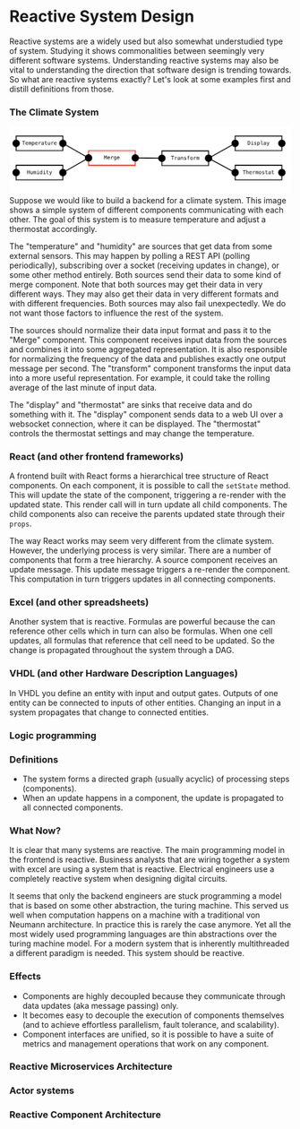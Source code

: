 # Reactive System Design
Reactive systems are a widely used but also somewhat understudied type of system.
Studying it shows commonalities between seemingly very different software systems.
Understanding reactive systems may also be vital to understanding the direction that software design is trending towards.
So what are reactive systems exactly? Let's look at some examples first and distill definitions from those.

### The Climate System
![](../images/climate-system.png)
Suppose we would like to build a backend for a climate system.
This image shows a simple system of different components communicating with each other.
The goal of this system is to measure temperature and adjust a thermostat accordingly.

The "temperature" and "humidity" are sources that get data from some external sensors. This may happen by polling a REST API (polling periodically), subscribing over a socket (receiving updates in change), or some other method entirely.
Both sources send their data to some kind of merge component. Note that both sources may get their data in very different ways.
They may also get their data in very different formats and with different frequencies. Both sources may also fail unexpectedly.
We do not want those factors to influence the rest of the system.

The sources should normalize their data input format and pass it to the "Merge" component.
This component receives input data from the sources and combines it into some aggregated representation.
It is also responsible for normalizing the frequency of the data and publishes exactly one output message per second.
The "transform" component transforms the input data into a more useful representation.
For example, it could take the rolling average of the last minute of input data.

The "display" and "thermostat" are sinks that receive data and do something with it.
The "display" component sends data to a web UI over a websocket connection, where it can be displayed.
The "thermostat" controls the thermostat settings and may change the temperature.

### React (and other frontend frameworks)
A frontend built with React forms a hierarchical tree structure of React components. On each component, it is 
possible to call the `setState` method. This will update the state of the component, triggering a re-render 
with the updated state. This render call will in turn update all child components. The child components also can 
receive the parents updated state through their `props`.

The way React works may seem very different from the climate system. However, the underlying process is very similar.
There are a number of components that form a tree hierarchy. A source component receives an update message. This 
update message triggers a re-render the component. This computation in turn triggers updates in all connecting 
components. 

### Excel (and other spreadsheets)
Another system that is reactive. Formulas are powerful because the can reference other cells which in turn can also 
be formulas. When one cell updates, all formulas that reference that cell need to be updated. So the change is 
propagated throughout the system through a DAG.

### VHDL (and other Hardware Description Languages)
In VHDL you define an entity with input and output gates. Outputs of one entity can be connected to inputs of other 
entities. Changing an input in a system propagates that change to connected entities.

### Logic programming

### Definitions
- The system forms a directed graph (usually acyclic) of processing steps (components).
- When an update happens in a component, the update is propagated to all connected components.

### What Now?
It is clear that many systems are reactive. The main programming model in the frontend is reactive. Business 
analysts that are wiring together a system with excel are using a system that is reactive. Electrical engineers use 
a completely reactive system when designing digital circuits.

It seems that only the backend engineers are stuck programming a model that is based on some other abstraction, the 
turing machine. This served us well when computation happens on a machine with a traditional von Neumann 
architecture. In practice this is rarely the case anymore. Yet all the most widely used programming languages are 
thin abstractions over the turing machine model. For a modern system that is inherently multithreaded a different 
paradigm is needed. This system should be reactive. 

### Effects
- Components are highly decoupled because they communicate through data updates (aka message passing) only.
- It becomes easy to decouple the execution of components themselves (and to achieve effortless parallelism, fault tolerance, and scalability).
- Component interfaces are unified, so it is possible to have a suite of metrics and management operations that work on any component.

### Reactive Microservices Architecture

### Actor systems

### Reactive Component Architecture